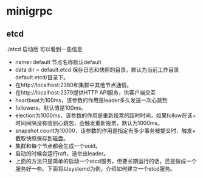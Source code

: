# minigrpc

## etcd 
./etcd 启动后
可以看到一些信息

- name=default 节点名称默认default
- data dir = default.etcd 保存日志和快照的目录，默认为当前工作目录default.etcd/目录下。
- 在http://localhost:2380和集群中其他节点通信。
- 在http://localhost:2379提供HTTP API服务，供客户端交互
- heartbeat为100ms，该参数的作用是leader多久发送一次心跳到
- followers，默认值是100ms。
- election为1000ms，该参数的作用是重新投票的超时时间，如果follow在该+ 时间间隔没有收到心跳包，会触发重新投票，默认为1000ms。
- snapshot count为10000，该参数的作用是指定有多少事务被提交时，触发+ 截取快照保存到磁盘。
- 集群和每个节点都会生成一个uuid。
- 启动的时候会运行raft，选举出leader。
- 上面的方法只是简单的启动一个etcd服务，但要长期运行的话，还是做成一个服务好一些。下面将以systemd为例，介绍如何建立一个etcd服务。
